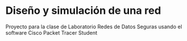 # Diseño y simulación de una red

Proyecto para la clase de Laboratorio Redes de Datos Seguras usando el software Cisco Packet Tracer Student
